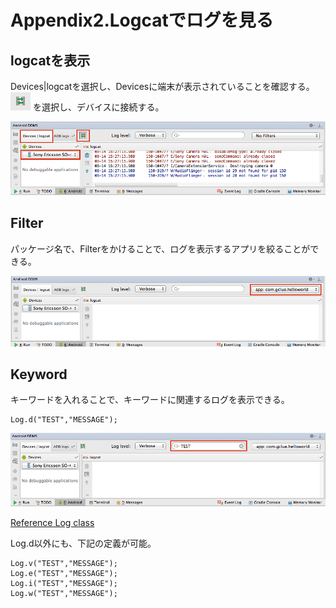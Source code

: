 # Appendix2.Logcatでログを見る

## logcatを表示

Devices|logcatを選択し、Devicesに端末が表示されていることを確認する。![](ap0204.png) を選択し、デバイスに接続する。


![](ap0201.png)

## Filter
パッケージ名で、Filterをかけることで、ログを表示するアプリを絞ることができる。

![](ap0202.png)

## Keyword
キーワードを入れることで、キーワードに関連するログを表示できる。

```
Log.d("TEST","MESSAGE");
```

![](ap0203.png)

[Reference Log class
](http://developer.android.com/reference/android/util/Log.html)

Log.d以外にも、下記の定義が可能。

```
Log.v("TEST","MESSAGE");
Log.e("TEST","MESSAGE");
Log.i("TEST","MESSAGE");
Log.w("TEST","MESSAGE");
```


